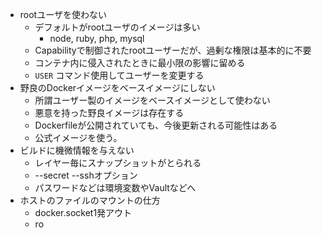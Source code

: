 - rootユーザを使わない
    - デフォルトがrootユーザのイメージは多い
        - node, ruby, php, mysql
    - Capabilityで制御されたrootユーザーだが、過剰な権限は基本的に不要
    - コンテナ内に侵入されたときに最小限の影響に留める
    - `USER` コマンド使用してユーザーを変更する
- 野良のDockerイメージをベースイメージにしない
    - 所謂ユーザー製のイメージをベースイメージとして使わない
    - 悪意を持った野良イメージは存在する
    - Dockerfileが公開されていても、今後更新される可能性はある
    - 公式イメージを使う。
- ビルドに機微情報を与えない
    - レイヤー毎にスナップショットがとられる
    - --secret --sshオプション
    - パスワードなどは環境変数やVaultなどへ
- ホストのファイルのマウントの仕方
    - docker.socket1発アウト
    - ro
